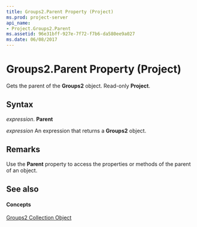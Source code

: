 ```yaml
---
title: Groups2.Parent Property (Project)
ms.prod: project-server
api_name:
- Project.Groups2.Parent
ms.assetid: 96e31bff-927e-7f72-f7b6-da580ee9a027
ms.date: 06/08/2017
---
```



# Groups2.Parent Property (Project)

Gets the parent of the  **Groups2** object. Read-only **Project**.


## Syntax

 _expression_. **Parent**

 _expression_ An expression that returns a **Groups2** object.


## Remarks

Use the  **Parent** property to access the properties or methods of the parent of an object.


## See also


#### Concepts


[Groups2 Collection Object](groups2-object-project.md)

